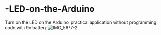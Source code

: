 # -LED-on-the-Arduino
Turn on the LED on the Arduino, practical application without programming code with 9v battery
![IMG_5677-2](https://user-images.githubusercontent.com/108140215/180977554-53906921-399e-4df6-915b-0a83bbed8d53.png)
